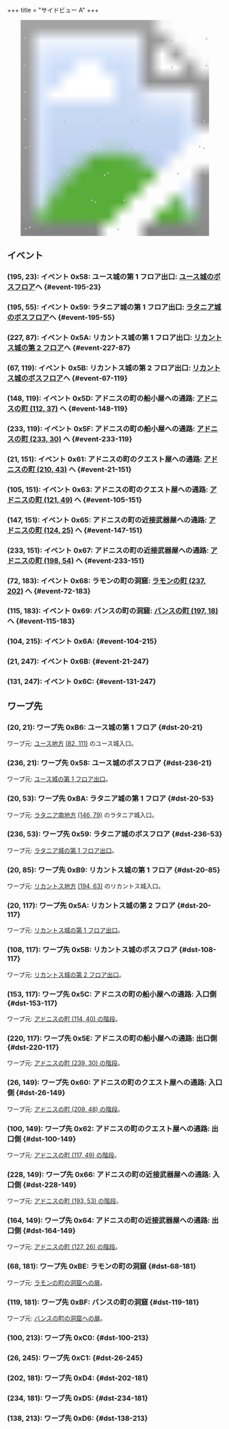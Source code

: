 +++
title = "サイドビュー A"
+++

<!-- SVG {{{ -->
<svg width="1536" height="1536" viewbox="0 0 2048 2048">
<defs>
<image id="svg-asset-bg" width="2048" height="2048" href="map-14.webp" />
<image id="svg-asset-event" width="16" height="16" href="icon-event.png" />
<image id="svg-asset-destination" width="16" height="16" href="icon-destination.png" />
</defs>
<use href="#svg-asset-bg" x="0" y="0"></use>
<a href="#event-21-151">
<use href="#svg-asset-event" x="168" y="1208"><title>(21, 151): イベント 0x61: アドニスの町のクエスト屋への通路: アドニスの町 (210, 43) へ</title></use>
</a>
<a href="#event-21-247">
<use href="#svg-asset-event" x="168" y="1976"><title>(21, 247): イベント 0x6B</title></use>
</a>
<a href="#event-67-119">
<use href="#svg-asset-event" x="536" y="952"><title>(67, 119): イベント 0x5B: リカントス城の第 2 フロア出口: リカントス城のボスフロアへ</title></use>
</a>
<a href="#event-72-183">
<use href="#svg-asset-event" x="576" y="1464"><title>(72, 183): イベント 0x68: ラモンの町の洞窟: ラモンの町 (237, 202) へ</title></use>
</a>
<a href="#event-104-215">
<use href="#svg-asset-event" x="832" y="1720"><title>(104, 215): イベント 0x6A</title></use>
</a>
<a href="#event-105-151">
<use href="#svg-asset-event" x="840" y="1208"><title>(105, 151): イベント 0x63: アドニスの町のクエスト屋への通路: アドニスの町 (121, 49) へ</title></use>
</a>
<a href="#event-115-183">
<use href="#svg-asset-event" x="920" y="1464"><title>(115, 183): イベント 0x69: バンスの町の洞窟: バンスの町 (197, 18) へ</title></use>
</a>
<a href="#event-131-247">
<use href="#svg-asset-event" x="1048" y="1976"><title>(131, 247): イベント 0x6C</title></use>
</a>
<a href="#event-147-151">
<use href="#svg-asset-event" x="1176" y="1208"><title>(147, 151): イベント 0x65: アドニスの町の近接武器屋への通路: アドニスの町 (124, 25) へ</title></use>
</a>
<a href="#event-148-119">
<use href="#svg-asset-event" x="1184" y="952"><title>(148, 119): イベント 0x5D: アドニスの町の船小屋への通路: アドニスの町 (112, 37) へ</title></use>
</a>
<a href="#event-195-23">
<use href="#svg-asset-event" x="1560" y="184"><title>(195, 23): イベント 0x58: ユース城の第 1 フロア出口: ユース城のボスフロアへ</title></use>
</a>
<a href="#event-195-55">
<use href="#svg-asset-event" x="1560" y="440"><title>(195, 55): イベント 0x59: ラタニア城の第 1 フロア出口: ラタニア城のボスフロアへ</title></use>
</a>
<a href="#event-227-87">
<use href="#svg-asset-event" x="1816" y="696"><title>(227, 87): イベント 0x5A: リカントス城の第 1 フロア出口: リカントス城の第 2 フロアへ</title></use>
</a>
<a href="#event-233-119">
<use href="#svg-asset-event" x="1864" y="952"><title>(233, 119): イベント 0x5F: アドニスの町の船小屋への通路: アドニスの町 (233, 30) へ</title></use>
</a>
<a href="#event-233-151">
<use href="#svg-asset-event" x="1864" y="1208"><title>(233, 151): イベント 0x67: アドニスの町の近接武器屋への通路: アドニスの町 (198, 54) へ</title></use>
</a>
<a href="#dst-236-21">
<use href="#svg-asset-destination" x="1888" y="168"><title>(236, 21): ワープ先 0x58: ユース城のボスフロア</title></use>
</a>
<a href="#dst-236-53">
<use href="#svg-asset-destination" x="1888" y="424"><title>(236, 53): ワープ先 0x59: ラタニア城のボスフロア</title></use>
</a>
<a href="#dst-20-117">
<use href="#svg-asset-destination" x="160" y="936"><title>(20, 117): ワープ先 0x5A: リカントス城の第 2 フロア</title></use>
</a>
<a href="#dst-108-117">
<use href="#svg-asset-destination" x="864" y="936"><title>(108, 117): ワープ先 0x5B: リカントス城のボスフロア</title></use>
</a>
<a href="#dst-153-117">
<use href="#svg-asset-destination" x="1224" y="936"><title>(153, 117): ワープ先 0x5C: アドニスの町の船小屋への通路: 入口側</title></use>
</a>
<a href="#dst-220-117">
<use href="#svg-asset-destination" x="1760" y="936"><title>(220, 117): ワープ先 0x5E: アドニスの町の船小屋への通路: 出口側</title></use>
</a>
<a href="#dst-26-149">
<use href="#svg-asset-destination" x="208" y="1192"><title>(26, 149): ワープ先 0x60: アドニスの町のクエスト屋への通路: 入口側</title></use>
</a>
<a href="#dst-100-149">
<use href="#svg-asset-destination" x="800" y="1192"><title>(100, 149): ワープ先 0x62: アドニスの町のクエスト屋への通路: 出口側</title></use>
</a>
<a href="#dst-164-149">
<use href="#svg-asset-destination" x="1312" y="1192"><title>(164, 149): ワープ先 0x64: アドニスの町の近接武器屋への通路: 出口側</title></use>
</a>
<a href="#dst-228-149">
<use href="#svg-asset-destination" x="1824" y="1192"><title>(228, 149): ワープ先 0x66: アドニスの町の近接武器屋への通路: 入口側</title></use>
</a>
<a href="#dst-20-21">
<use href="#svg-asset-destination" x="160" y="168"><title>(20, 21): ワープ先 0xB6: ユース城の第 1 フロア</title></use>
</a>
<a href="#dst-20-85">
<use href="#svg-asset-destination" x="160" y="680"><title>(20, 85): ワープ先 0xB9: リカントス城の第 1 フロア</title></use>
</a>
<a href="#dst-20-53">
<use href="#svg-asset-destination" x="160" y="424"><title>(20, 53): ワープ先 0xBA: ラタニア城の第 1 フロア</title></use>
</a>
<a href="#dst-68-181">
<use href="#svg-asset-destination" x="544" y="1448"><title>(68, 181): ワープ先 0xBE: ラモンの町の洞窟</title></use>
</a>
<a href="#dst-119-181">
<use href="#svg-asset-destination" x="952" y="1448"><title>(119, 181): ワープ先 0xBF: バンスの町の洞窟</title></use>
</a>
<a href="#dst-100-213">
<use href="#svg-asset-destination" x="800" y="1704"><title>(100, 213): ワープ先 0xC0</title></use>
</a>
<a href="#dst-26-245">
<use href="#svg-asset-destination" x="208" y="1960"><title>(26, 245): ワープ先 0xC1</title></use>
</a>
<a href="#dst-202-181">
<use href="#svg-asset-destination" x="1616" y="1448"><title>(202, 181): ワープ先 0xD4</title></use>
</a>
<a href="#dst-234-181">
<use href="#svg-asset-destination" x="1872" y="1448"><title>(234, 181): ワープ先 0xD5</title></use>
</a>
<a href="#dst-138-213">
<use href="#svg-asset-destination" x="1104" y="1704"><title>(138, 213): ワープ先 0xD6</title></use>
</a>
</svg>
<!-- }}} -->


## イベント

### (195, 23): イベント 0x58: ユース城の第 1 フロア出口: [ユース城のボスフロア](#dst-236-21)へ {#event-195-23}

### (195, 55): イベント 0x59: ラタニア城の第 1 フロア出口: [ラタニア城のボスフロア](#dst-236-53)へ {#event-195-55}

### (227, 87): イベント 0x5A: リカントス城の第 1 フロア出口: [リカントス城の第 2 フロア](#dst-20-117)へ {#event-227-87}

### (67, 119): イベント 0x5B: リカントス城の第 2 フロア出口: [リカントス城のボスフロア](#dst-108-117)へ {#event-67-119}

### (148, 119): イベント 0x5D: アドニスの町の船小屋への通路: [アドニスの町 (112, 37)](@/map/map-12/_index.md#dst-112-37) へ {#event-148-119}

### (233, 119): イベント 0x5F: アドニスの町の船小屋への通路: [アドニスの町 (233, 30)](@/map/map-12/_index.md#dst-233-30) へ {#event-233-119}

### (21, 151): イベント 0x61: アドニスの町のクエスト屋への通路: [アドニスの町 (210, 43)](@/map/map-12/_index.md#dst-210-43) へ {#event-21-151}

### (105, 151): イベント 0x63: アドニスの町のクエスト屋への通路: [アドニスの町 (121, 49)](@/map/map-12/_index.md#dst-121-49) へ {#event-105-151}

### (147, 151): イベント 0x65: アドニスの町の近接武器屋への通路: [アドニスの町 (124, 25)](@/map/map-12/_index.md#dst-124-25) へ {#event-147-151}

### (233, 151): イベント 0x67: アドニスの町の近接武器屋への通路: [アドニスの町 (198, 54)](@/map/map-12/_index.md#dst-198-54) へ {#event-233-151}

### (72, 183): イベント 0x68: ラモンの町の洞窟: [ラモンの町 (237, 202)](@/map/map-12/_index.md#dst-237-202) へ {#event-72-183}

### (115, 183): イベント 0x69: バンスの町の洞窟: [バンスの町 (197, 18)](@/map/map-13a/_index.md#dst-197-18) へ {#event-115-183}

### (104, 215): イベント 0x6A:  {#event-104-215}

### (21, 247): イベント 0x6B:  {#event-21-247}

### (131, 247): イベント 0x6C:  {#event-131-247}


## ワープ先

### (20, 21): ワープ先 0xB6: ユース城の第 1 フロア {#dst-20-21}

ワープ元: [ユース地方](@/map/map-00/_index.md) [(82, 111)](@/map/map-00/_index.md#event-82-111) のユース城入口。

### (236, 21): ワープ先 0x58: ユース城のボスフロア {#dst-236-21}

ワープ元: [ユース城の第 1 フロア出口](#event-195-23)。

### (20, 53): ワープ先 0xBA: ラタニア城の第 1 フロア {#dst-20-53}

ワープ元: [ラタニア南地方](@/map/map-08/_index.md) [(146, 79)](@/map/map-08/_index.md#event-146-79) のラタニア城入口。

### (236, 53): ワープ先 0x59: ラタニア城のボスフロア {#dst-236-53}

ワープ元: [ラタニア城の第 1 フロア出口](#event-195-55)。

### (20, 85): ワープ先 0xB9: リカントス城の第 1 フロア {#dst-20-85}

ワープ元: [リカントス地方](@/map/map-05/_index.md) [(194, 63)](@/map/map-05/_index.md#event-194-63) のリカントス城入口。

### (20, 117): ワープ先 0x5A: リカントス城の第 2 フロア {#dst-20-117}

ワープ元: [リカントス城の第 1 フロア出口](#event-227-87)。

### (108, 117): ワープ先 0x5B: リカントス城のボスフロア {#dst-108-117}

ワープ元: [リカントス城の第 2 フロア出口](#event-67-119)。

### (153, 117): ワープ先 0x5C: アドニスの町の船小屋への通路: 入口側 {#dst-153-117}

ワープ元: [アドニスの町 (114, 40) の階段](@/map/map-12/_index.md#event-114-40)。

### (220, 117): ワープ先 0x5E: アドニスの町の船小屋への通路: 出口側 {#dst-220-117}

ワープ元: [アドニスの町 (239, 30) の階段](@/map/map-12/_index.md#event-239-30)。

### (26, 149): ワープ先 0x60: アドニスの町のクエスト屋への通路: 入口側 {#dst-26-149}

ワープ元: [アドニスの町 (209, 48) の階段](@/map/map-12/_index.md#event-209-48)。

### (100, 149): ワープ先 0x62: アドニスの町のクエスト屋への通路: 出口側 {#dst-100-149}

ワープ元: [アドニスの町 (117, 49) の階段](@/map/map-12/_index.md#event-117-49)。

### (228, 149): ワープ先 0x66: アドニスの町の近接武器屋への通路: 入口側 {#dst-228-149}

ワープ元: [アドニスの町 (193, 53) の階段](@/map/map-12/_index.md#event-193-53)。

### (164, 149): ワープ先 0x64: アドニスの町の近接武器屋への通路: 出口側 {#dst-164-149}

ワープ元: [アドニスの町 (127, 26) の階段](@/map/map-12/_index.md#event-127-26)。

### (68, 181): ワープ先 0xBE: ラモンの町の洞窟 {#dst-68-181}

ワープ元: [ラモンの町の洞窟への扉](@/map/map-12/_index.md#event-238-199)。

### (119, 181): ワープ先 0xBF: バンスの町の洞窟 {#dst-119-181}

ワープ元: [バンスの町の洞窟への扉](@/map/map-13a/_index.md#event-198-15)。

### (100, 213): ワープ先 0xC0:  {#dst-100-213}

### (26, 245): ワープ先 0xC1:  {#dst-26-245}

### (202, 181): ワープ先 0xD4:  {#dst-202-181}

### (234, 181): ワープ先 0xD5:  {#dst-234-181}

### (138, 213): ワープ先 0xD6:  {#dst-138-213}
